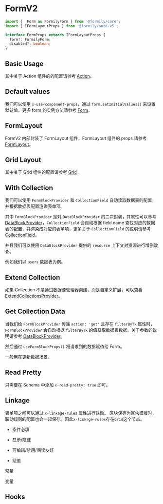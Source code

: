 # FormV2

```ts
import {  Form as FormilyForm } from '@formily/core';
import { IFormLayoutProps } from '@formily/antd-v5';

interface FormProps extends IFormLayoutProps {
  form?: FormilyForm;
  disabled?: boolean;
}
```

## Basic Usage

<code src="./demos/new-demos/basic.tsx"></code>

其中关于 Action 组件的的配置请参考 [Action](/components/action)。

## Default values

我们可以使用 `x-use-component-props`，通过 `form.setInitialValues()` 来设置默认值，更多 form 的实例方法请参考 [Form](https://core.formilyjs.org/api/models/form)。

<code src="./demos/new-demos/default-value.tsx"></code>

## FormLayout

FormV2 内部封装了 FormLayout 组件，FormLayout 组件的 props 请参考 [FormLayout](https://antd.formilyjs.org/zh-CN/components/form-layout)。

<code src="./demos/new-demos/form-layout.tsx"></code>

## Grid Layout

其中关于 Grid 组件的配置请参考 [Grid](/components/grid)。

<code src="./demos/new-demos/grid.tsx"></code>

## With Collection

我们可以使用 `FormBlockProvider` 和 `CollectionField` 自动读取数据表的配置，并根据数据表配置渲染表单项。

其中 `FormBlockProvider` 是对 `DataBlockProvider` 的二次封装，其属性可以参考 [DataBlockProvider](/core/data-block/data-block-provider#属性详解)，`CollectionField` 会自动根据 field.name 查找对应的数据表的配置，并渲染成对应的表单项，更多关于 `CollectionField` 的说明请参考 [CollectionField](/core/data-source/collection-field)。

并且我们可以使用 `DataBlockProvider` 提供的 `resource` 上下文对资源进行增删改查。

例如我们以 `users` 数据表为例。

<code src="./demos/new-demos/collection.tsx"></code>

## Extend Collection

如果 Collection 不是通过数据源管理器创建，而是自定义扩展，可以查看 [ExtendCollectionsProvider](/core/data-source/extend-collections-provider)。

<code src="./demos/new-demos/extend-collection.tsx"></code>

## Get Collection Data

当我们给 `FormBlockProvider` 传递 `action: 'get'` 且存在 `filterByTk` 属性时，`FormBlockProvider` 会自动根据 `filterByTk` 的值获取数据表数据。关于参数的说明请参考 [DataBlockProvider](/core/data-block/data-block-provider#属性详解)。

然后通过 `useFormBlockProps()` 将请求到的数据赋值给 Form。

一般用在更新数据场景。

<code src="./demos/new-demos/collection-data.tsx"></code>

## Read Pretty

只需要在 Schema 中添加 `x-read-pretty: true` 即可。

<code src="./demos/new-demos/read-pretty.tsx"></code>

## Linkage

表单项之间可以通过 `x-linkage-rules` 属性进行联动。
区块保存为区块模版时，联动规则的配置也会一起保存。因此`x-linkage-rules`存在`Grid`这个节点。

- 条件必填

<code src="./demos/new-demos/linkageRequired.tsx"></code>

- 显示/隐藏

<code src="./demos/new-demos/linkage.tsx"></code>

- 可编辑/禁用/阅读友好

<code src="./demos/new-demos/linkagePattern.tsx"></code>

- 赋值

常量

<code src="./demos/new-demos/linkageValue.tsx"></code>

变量

<code src="./demos/new-demos/linkageValue1.tsx"></code>
## Hooks
